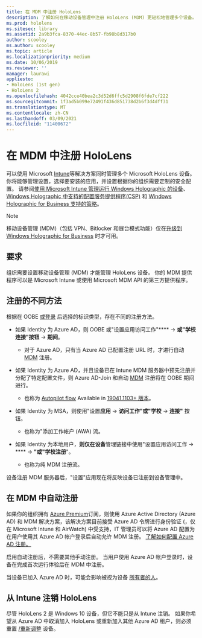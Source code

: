 ```yaml
---
title: 在 MDM 中注册 HoloLens
description: 了解如何在移动设备管理中注册 HoloLens (MDM) 更轻松地管理多个设备。
ms.prod: hololens
ms.sitesec: library
ms.assetid: 2a9b3fca-8370-44ec-8b57-fb98b8d317b0
author: scooley
ms.author: scooley
ms.topic: article
ms.localizationpriority: medium
ms.date: 10/06/2019
ms.reviewer: ''
manager: laurawi
appliesto:
- HoloLens (1st gen)
- HoloLens 2
ms.openlocfilehash: 4042cce40bea2c3d52d6ffc5d2908f6fde7cf222
ms.sourcegitcommit: 1f3ad5b099e72491f436d851738d2b6f3d4dff31
ms.translationtype: MT
ms.contentlocale: zh-CN
ms.lasthandoff: 03/09/2021
ms.locfileid: "11400672"
---
```

# <a name="enroll-hololens-in-mdm"></a>在 MDM 中注册 HoloLens

可以使用 Microsoft [Intune](https://docs.microsoft.com/intune/windows-holographic-for-business)等解决方案同时管理多个 Microsoft HoloLens 设备。 你将能够管理设置，选择要安装的应用，并设置根据你的组织需要定制的安全配置。 请参阅[使用 Microsoft Intune 管理运行 Windows Holographic 的设备](https://docs.microsoft.com/intune/windows-holographic-for-business)、[Windows Holographic 中支持的配置服务提供程序(CSP)](https://msdn.microsoft.com/windows/hardware/commercialize/customize/mdm/configuration-service-provider-reference#hololens) 和 [Windows Holographic for Business 支持的策略](https://msdn.microsoft.com/windows/hardware/commercialize/customize/mdm/policy-configuration-service-provider#hololenspolicies)。

> [!NOTE]
> 移动设备管理 (MDM)（包括 VPN、Bitlocker 和展台模式功能）仅在[升级到 Windows Holographic for Business](hololens1-upgrade-enterprise.md) 时才可用。

## <a name="requirements"></a>要求

 组织需要设置移动设备管理 (MDM) 才能管理 HoloLens 设备。 你的 MDM 提供程序可以是 Microsoft Intune 或使用 Microsoft MDM API 的第三方提供程序。
 
## <a name="different-ways-to-enroll"></a>注册的不同方法

根据在 OOBE [或登录](hololens-identity.md) 后选择的标识类型，存在不同的注册方法。

- 如果 Identity 为 Azure AD，则 OOBE 或"设置应用访问工作"****  ->  **或"学校连接"按钮**  ->  **期间**。
    - 对于 Azure AD，只有当 Azure AD 已配置注册 URL 时，才进行自动 [MDM](hololens-enroll-mdm.md#auto-enrollment-in-mdm) 注册。 
     
- 如果 Identity 为 Azure AD，并且设备已在 Intune MDM 服务器中预先注册并分配了特定配置文件，则 Azure AD-Join 和自动 [MDM](hololens-enroll-mdm.md#auto-enrollment-in-mdm) 注册将在 OOBE 期间进行。
    - 也称为 [Autopilot flow](hololens2-autopilot.md) Available in [19041.1103+ 版本](hololens-release-notes.md#windows-holographic-version-2004)。
    

- 如果 Identity 为 MSA，则使用"设置**应用**  ->  **访问工作"或"学校**  ->  **连接"** 按钮。
    - 也称为"添加工作帐户 (AWA) 流。
- 如果 Identity 为本地用户，**则仅在设备**管理链接中使用"设置应用访问工作  ->  ****  ->  **"或"学校注册**"。
    - 也称为纯 MDM 注册流。

设备注册 MDM 服务器后，"设置"应用现在将反映设备已注册到设备管理中。

## <a name="auto-enrollment-in-mdm"></a>在 MDM 中自动注册

如果你的组织拥有 [Azure Premium](https://azure.microsoft.com/overview/)订阅，则使用 Azure Active Directory (Azure AD) 和 MDM 解决方案，该解决方案目前接受 Azure AD 令牌进行身份验证 (，仅在 Microsoft Intune 和 AirWatch) 中受支持，IT 管理员可以将 Azure AD 配置为在用户使用其 Azure AD 帐户登录后自动允许 MDM 注册。 [了解如何配置 Azure AD 注册。](https://docs.microsoft.com/mem/intune/enrollment/windows-enroll#enable-windows-10-automatic-enrollment)

启用自动注册后，不需要其他手动注册。 当用户使用 Azure AD 帐户登录时，设备在完成首次运行体验后在 MDM 中注册。

当设备已加入 Azure AD 时，可能会影响被视为设备 [所有者的人](security-adminless-os.md#device-owner)。

## <a name="unenroll-hololens-from-intune"></a>从 Intune 注销 HoloLens

尽管 HoloLens 2 是 Windows 10 设备，但它不能只是从 Intune 注销。 如果你希望从 Azure AD 中取消加入 HoloLens 或重新加入其他 Azure AD 租户，则必须重置 [/重新调整](https://docs.microsoft.com/hololens/hololens-recovery#reset-the-device) 设备。